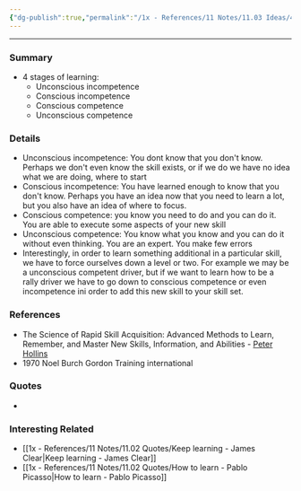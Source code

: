 ```yaml
---
{"dg-publish":true,"permalink":"/1x - References/11 Notes/11.03 Ideas/4 Stages of learning/","title":"4 Stages of learning","created":"2022-10-30T21:23:40.000+03:00","updated":"2024-02-14T20:18:36.289+03:00"}
---
```


---

### Summary
- 4 stages of learning:
	- Unconscious incompetence
	- Conscious incompetence
	- Conscious competence
	- Unconscious competence

### Details
- Unconscious incompetence: You dont know that you don't know. Perhaps we don't even know the skill exists, or if we do we have no idea what we are doing, where to start
- Conscious incompetence: You have learned enough to know that you don't know. Perhaps you have an idea now that you need to learn a lot, but you also have an idea of where to focus.
- Conscious competence: you know you need to do and you can do it. You are able to execute some aspects of your new skill
- Unconscious competence: You know what you know and you can do it without even thinking. You are an expert. You make few errors
- Interestingly, in order to learn something additional in a particular skill, we have to force ourselves down a level or two. For example we may be a unconscious competent driver, but if we want to learn how to be a rally driver we have to go down to conscious competence or even incompetence ini order to add this new skill to your skill set.

### References
- The Science of Rapid Skill Acquisition: Advanced Methods to Learn, Remember, and Master New Skills, Information, and Abilities - [Peter Hollins](https://www.goodreads.com/author/show/16593818.Peter_Hollins)
- 1970 Noel Burch Gordon Training international

### Quotes
-

### Interesting Related
- [[1x - References/11 Notes/11.02 Quotes/Keep learning - James Clear\|Keep learning - James Clear]]
- [[1x - References/11 Notes/11.02 Quotes/How to learn - Pablo Picasso\|How to learn - Pablo Picasso]]